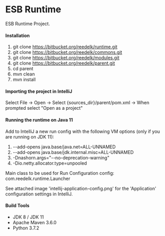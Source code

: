 # ESB Runtime

ESB Runtime Project.

#### Installation
1. git clone https://bitbucket.org/reedelk/runtime.git
2. git clone https://bitbucket.org/reedelk/commons.git
3. git clone https://bitbucket.org/reedelk/modules.git
4. git clone https://bitbucket.org/reedelk/parent.git
5. cd parent
6. mvn clean
7. mvn install

#### Importing the project in IntelliJ

Select File -> Open -> Select {sources_dir}/parent/pom.xml -> When prompted select "Open as a project"

#### Running the runtime on Java 11

Add to IntelliJ a new run config with the following VM options (only if you are running on JDK 11):

1. --add-opens java.base/java.net=ALL-UNNAMED
2. --add-opens java.base/jdk.internal.misc=ALL-UNNAMED
3. -Dnashorn.args="--no-deprecation-warning"
4. -Dio.netty.allocator.type=unpooled

  
Main class to be used for Run Configuration config: com.reedelk.runtime.Launcher

See attached image 'intellij-application-config.png' for the 'Application' configuration settings in IntelliJ.

#### Build Tools

- JDK 8 / JDK 11
- Apache Maven 3.6.0
- Python 3.7.2
